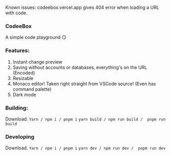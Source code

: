 Known issues: codeebox.vercel.app gives 404 error when loading a URL with code.

### CodeeBox
A simple code playground 😏

### Features:
1. Instant change preview
2. Saving without accounts or databases, everything's on the URL (Encoded)
3. Resizable
4. Monaco editor! Taken right straight from VSCode source! (Even has command palette)
5. Dark mode

### Building:
Download.
`Yarn / npm i / pnpm i`
`yarn build / npm run build /  pnpm run build`

### Developing
Download.
`Yarn / npm i / pnpm i`
`yarn dev / npm run dev /  pnpm run dev`
